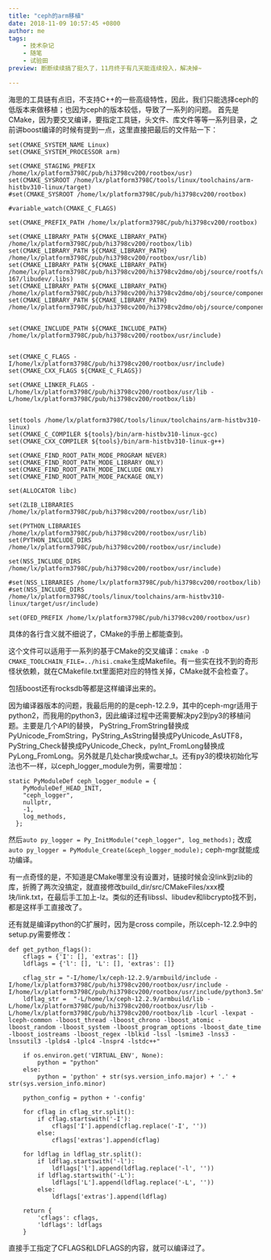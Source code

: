 ```yaml
---
title: "ceph的arm移植"
date: 2018-11-09 10:57:45 +0800
author: me
tags:
    - 技术杂记
    - 随笔
    - 试验田
preview: 断断续续搞了挺久了，11月终于有几天能连续投入，解决掉~

---
```


海思的工具链有点旧，不支持C++的一些高级特性，因此，我们只能选择ceph的低版本来做移植；也因为ceph的版本较低，导致了一系列的问题。
首先是CMake，因为要交叉编译，要指定工具链，头文件、库文件等等一系列目录，之前讲boost编译的时候有提到一点，这里直接把最后的文件贴一下：

```
set(CMAKE_SYSTEM_NAME Linux)
set(CMAKE_SYSTEM_PROCESSOR arm)

set(CMAKE_STAGING_PREFIX /home/lx/platform3798C/pub/hi3798cv200/rootbox/usr)
set(CMAKE_SYSROOT /home/lx/platform3798C/tools/linux/toolchains/arm-histbv310-linux/target)
#set(CMAKE_SYSROOT /home/lx/platform3798C/pub/hi3798cv200/rootbox)

#variable_watch(CMAKE_C_FLAGS)

set(CMAKE_PREFIX_PATH /home/lx/platform3798C/pub/hi3798cv200/rootbox)

set(CMAKE_LIBRARY_PATH ${CMAKE_LIBRARY_PATH} /home/lx/platform3798C/pub/hi3798cv200/rootbox/lib)
set(CMAKE_LIBRARY_PATH ${CMAKE_LIBRARY_PATH} /home/lx/platform3798C/pub/hi3798cv200/rootbox/usr/lib)
set(CMAKE_LIBRARY_PATH ${CMAKE_LIBRARY_PATH} /home/lx/platform3798C/pub/hi3798cv200/hi3798cv2dmo/obj/source/rootfs/udev/udev-167/libudev/.libs)
set(CMAKE_LIBRARY_PATH ${CMAKE_LIBRARY_PATH} /home/lx/platform3798C/pub/hi3798cv200/hi3798cv2dmo/obj/source/component/zlib/release/lib)
set(CMAKE_LIBRARY_PATH ${CMAKE_LIBRARY_PATH} /home/lx/platform3798C/pub/hi3798cv200/hi3798cv2dmo/obj/source/component/openssl/release/lib)


set(CMAKE_INCLUDE_PATH ${CMAKE_INCLUDE_PATH} /home/lx/platform3798C/pub/hi3798cv200/rootbox/usr/include)


set(CMAKE_C_FLAGS -I/home/lx/platform3798C/pub/hi3798cv200/rootbox/usr/include)
set(CMAKE_CXX_FLAGS ${CMAKE_C_FLAGS})

set(CMAKE_LINKER_FLAGS -L/home/lx/platform3798C/pub/hi3798cv200/rootbox/usr/lib -L/home/lx/platform3798C/pub/hi3798cv200/rootbox/lib)


set(tools /home/lx/platform3798C/tools/linux/toolchains/arm-histbv310-linux)
set(CMAKE_C_COMPILER ${tools}/bin/arm-histbv310-linux-gcc)
set(CMAKE_CXX_COMPILER ${tools}/bin/arm-histbv310-linux-g++)

set(CMAKE_FIND_ROOT_PATH_MODE_PROGRAM NEVER)
set(CMAKE_FIND_ROOT_PATH_MODE_LIBRARY ONLY)
set(CMAKE_FIND_ROOT_PATH_MODE_INCLUDE ONLY)
set(CMAKE_FIND_ROOT_PATH_MODE_PACKAGE ONLY)

set(ALLOCATOR libc)

set(ZLIB_LIBRARIES /home/lx/platform3798C/pub/hi3798cv200/rootbox/usr/lib)

set(PYTHON_LIBRARIES /home/lx/platform3798C/pub/hi3798cv200/rootbox/usr/lib)
set(PYTHON_INCLUDE_DIRS /home/lx/platform3798C/pub/hi3798cv200/rootbox/usr/include)

set(NSS_INCLUDE_DIRS /home/lx/platform3798C/pub/hi3798cv200/rootbox/usr/include)

#set(NSS_LIBRARIES /home/lx/platform3798C/pub/hi3798cv200/rootbox/lib)
#set(NSS_INCLUDE_DIRS /home/lx/platform3798C/tools/linux/toolchains/arm-histbv310-linux/target/usr/include)

set(OFED_PREFIX /home/lx/platform3798C/pub/hi3798cv200/rootbox/usr)
```
具体的各行含义就不细说了，CMake的手册上都能查到。

这个文件可以适用于一系列的基于CMake的交叉编译：```cmake -D CMAKE_TOOLCHAIN_FILE=../hisi.cmake```生成Makefile。有一些实在找不到的奇形怪状依赖，就在CMakefile.txt里面把对应的特性关掉，CMake就不会检查了。

包括boost还有rocksdb等都是这样编译出来的。

因为编译器版本的问题，我最后用的的是ceph-12.2.9，其中的ceph-mgr适用于python2，而我用的python3，因此编译过程中还需要解决py2到py3的移植问题。主要是几个API的替换，
PyString_FromString替换成PyUnicode_FromString，PyString_AsString替换成PyUnicode_AsUTF8，PyString_Check替换成PyUnicode_Check，pyInt_FromLong替换成PyLong_FromLong。另外就是几处char换成wchar_t。还有py3的模块初始化写法也不一样，以ceph_logger_module为例，需要增加：
```
static PyModuleDef ceph_logger_module = {
    PyModuleDef_HEAD_INIT,
    "ceph_logger",
    nullptr,
    -1,
    log_methods,
  };
```
然后```auto py_logger = Py_InitModule("ceph_logger", log_methods);``` 改成 ```auto py_logger = PyModule_Create(&ceph_logger_module);```
ceph-mgr就能成功编译。

有一点奇怪的是，不知道是CMake哪里没有设置对，链接时候会没link到zlib的库，折腾了两次没搞定，就直接修改build_dir/src/CMakeFiles/xxx模块/link.txt，在最后手工加上-lz。类似的还有libssl、libudev和libcrypto找不到，都是这样手工直接改了。

还有就是编译python的C扩展时，因为是cross compile，所以ceph-12.2.9中的setup.py需要修改：
```
def get_python_flags():
    cflags = {'I': [], 'extras': []}
    ldflags = {'l': [], 'L': [], 'extras': []}

    cflag_str = "-I/home/lx/ceph-12.2.9/armbuild/include -I/home/lx/platform3798C/pub/hi3798cv200/rootbox/usr/include -I/home/lx/platform3798C/pub/hi3798cv200/rootbox/usr/include/python3.5m"
    ldflag_str =  "-L/home/lx/ceph-12.2.9/armbuild/lib -L/home/lx/platform3798C/pub/hi3798cv200/rootbox/usr/lib -L/home/lx/platform3798C/pub/hi3798cv200/rootbox/lib -lcurl -lexpat -lceph-common -lboost_thread -lboost_chrono -lboost_atomic -lboost_random -lboost_system -lboost_program_options -lboost_date_time -lboost_iostreams -lboost_regex -lblkid -lssl -lsmime3 -lnss3 -lnssutil3 -lplds4 -lplc4 -lnspr4 -lstdc++"

    if os.environ.get('VIRTUAL_ENV', None):
        python = "python"
    else:
        python = 'python' + str(sys.version_info.major) + '.' + str(sys.version_info.minor)

    python_config = python + '-config'

    for cflag in cflag_str.split():
        if cflag.startswith('-I'):
            cflags['I'].append(cflag.replace('-I', ''))
        else:
            cflags['extras'].append(cflag)

    for ldflag in ldflag_str.split():
        if ldflag.startswith('-l'):
            ldflags['l'].append(ldflag.replace('-l', ''))
        if ldflag.startswith('-L'):
            ldflags['L'].append(ldflag.replace('-L', ''))
        else:
            ldflags['extras'].append(ldflag)

    return {
        'cflags': cflags,
        'ldflags': ldflags
    }

```
直接手工指定了CFLAGS和LDFLAGS的内容，就可以编译过了。


